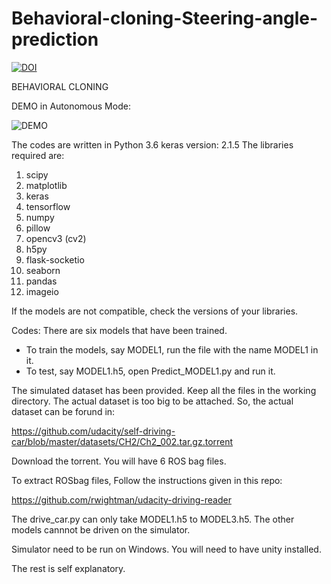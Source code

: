 # Behavioral-cloning-Steering-angle-prediction

[![DOI](https://zenodo.org/badge/364363154.svg)](https://zenodo.org/badge/latestdoi/364363154)

BEHAVIORAL CLONING

DEMO in Autonomous Mode:

![DEMO](https://user-images.githubusercontent.com/35360830/117068100-d5934f00-acf8-11eb-8fef-1a8550ba0c7d.gif)

The codes are written in Python 3.6
keras version: 2.1.5
The libraries required are:
1) scipy
2) matplotlib
3) keras
4) tensorflow
5) numpy
6) pillow
7) opencv3 (cv2)
8) h5py
9) flask-socketio
9) seaborn
10) pandas
11) imageio

If the models are not compatible, check the versions of your libraries.

Codes:
There are six models that have been trained.
- To train the models, say MODEL1, run the file with the name MODEL1 in it.
- To test, say MODEL1.h5, open Predict_MODEL1.py and run it.

The simulated dataset has been provided. Keep all the files in the working directory.
The actual dataset is too big to be attached. So, the actual dataset can be forund in:

https://github.com/udacity/self-driving-car/blob/master/datasets/CH2/Ch2_002.tar.gz.torrent

Download the torrent. You will have 6 ROS bag files.

To extract ROSbag files,
Follow the instructions given in this repo:

https://github.com/rwightman/udacity-driving-reader

The drive_car.py can only take MODEL1.h5 to MODEL3.h5. The other models cannnot be driven on the simulator.

Simulator need to be run on Windows.
You will need to have unity installed.

The rest is self explanatory.


